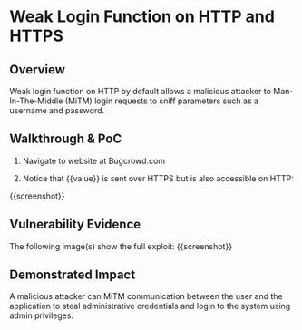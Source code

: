 # Weak Login Function on HTTP and HTTPS

## Overview
Weak login function on HTTP by default allows a malicious attacker to Man-In-The-Middle (MiTM) login requests to sniff parameters such as a username and password.

<!--
**Please replace text in each section below**

Failure to Invalidate Session on Logout (Server-Side Only) Vulnerability Report

Resources:

- <https://owasp.org/www-project-top-ten/2017/A2_2017-Broken_Authentication>
-->

## Walkthrough & PoC

<!-- Provide a step-by-step walkthrough on how to access the vulnerable injection point, and how to exploit the vulnerability.
Adding a dot-pointed walkthrough with relevant screenshots will speed triage time and result in faster rewards!

Example:

1. Attempt to sign in to the website at <www.inscope.com/login>
2. Go to your local storage in your browser and take a copy of the session token
3. Click on the logout button 
4. Add the previous session token to your local storage in your browser
5. Browse to the sensitive page or action <www.inscope.com/accountSettings>
6. Complete the change 
7. Sign in again on a different browser and see the change on <www.inscope.com/accountSettings>
 -->

1. Navigate to website at Bugcrowd.com 

1. Notice that {{value}} is sent over HTTPS but is also accessible on HTTP:

{{screenshot}}


## Vulnerability Evidence

<!-- 
Your submission MUST include evidence of the vulnerability and not be theoretical in nature.

This can include a video showing the action taking place after adding the session token, or pictures showing the addition of your session token the local storage in your browser and performing a sensitive action.
 -->

The following image(s) show the full exploit:
{{screenshot}}

## Demonstrated Impact
<!--
Demonstrating increased impact results in higher rewards! 

Failure to invalidate a session after a logout can allow an attacker, who has access to that local machine, full account access, and perform any action that the user can.
-->

A malicious attacker can MiTM communication between the user and the application to steal administrative credentials and login to the system using admin privileges.

